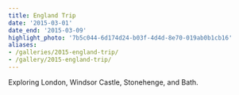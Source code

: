 ```yaml
---
title: England Trip
date: '2015-03-01'
date_end: '2015-03-09'
highlight_photo: '7b5c044-6d174d24-b03f-4d4d-8e70-019ab0b1cb16'
aliases:
- /galleries/2015-england-trip/
- /gallery/2015-england-trip/
---
```


Exploring London, Windsor Castle, Stonehenge, and Bath.
